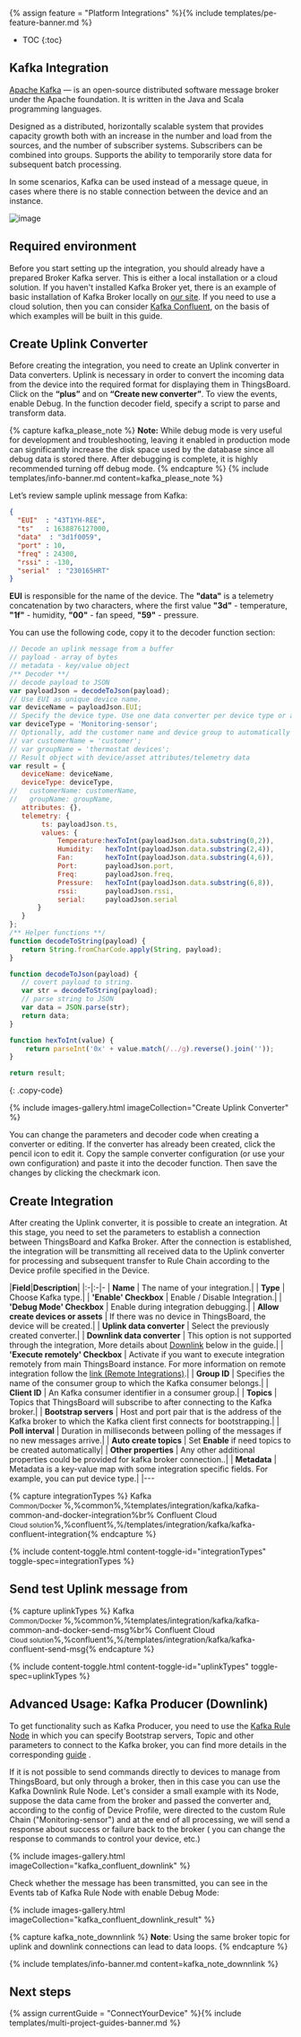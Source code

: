 {% assign feature = "Platform Integrations" %}{% include templates/pe-feature-banner.md %}

* TOC
{:toc}

## Kafka Integration

[Apache Kafka](https://kafka.apache.org/) — is an open-source distributed software message broker under the Apache foundation. It is written in the Java and Scala programming languages.

Designed as a distributed, horizontally scalable system that provides capacity growth both with an increase in the number and load from the sources, and the number of subscriber systems. Subscribers can be combined into groups. Supports the ability to temporarily store data for subsequent batch processing.

In some scenarios, Kafka can be used instead of a message queue, in cases where there is no stable connection between the device and an instance.

![image](https://img.thingsboard.io/user-guide/integrations/kafka/Kafka_main.png)

## Required environment
Before you start setting up the integration, you should already have a prepared Broker Kafka server. This is either a local installation or a cloud solution. If you haven't installed Kafka Broker yet, there is an example of basic installation of Kafka Broker locally on [our site](https://thingsboard.io/docs/user-guide/install/pe/ubuntu/?ubuntuThingsboardQueue=kafka#step-5-choose-thingsboard-queue-service). If you need to use a cloud solution, then you can consider [Kafka Confluent](https://www.confluent.io/), on the basis of which examples will be built in this guide.

## Create Uplink Converter

Before creating the integration, you need to create an Uplink converter in Data converters. Uplink is necessary in order to convert the incoming data from the device into the required format for displaying them in ThingsBoard. Click on the **“plus”** and on **“Create new converter”**. To view the events, enable Debug. In the function decoder field, specify a script to parse and transform data.

{% capture kafka_please_note %}
**Note:** While debug mode is very useful for development and troubleshooting, leaving it enabled in production mode can significantly increase the disk space used by the database since all debug data is stored there. After debugging is complete, it is highly recommended turning off debug mode.
{% endcapture %}
{% include templates/info-banner.md content=kafka_please_note %}

Let’s review sample uplink message from Kafka:
```json
{
  "EUI"  : "43T1YH-REE",
  "ts"   : 1638876127000,
  "data"  : "3d1f0059",
  "port" : 10,
  "freq" : 24300,
  "rssi" : -130,
  "serial"  : "230165HRT"
}
```
**EUI** is responsible for the name of the device. The **"data"** is a telemetry concatenation by two characters, where the first value **"3d"** - temperature, **"1f"** - humidity, **"00"** - fan speed, **"59"** - pressure.

You can use the following code, copy it to the decoder function section:

```js
// Decode an uplink message from a buffer
// payload - array of bytes
// metadata - key/value object
/** Decoder **/
// decode payload to JSON
var payloadJson = decodeToJson(payload);
// Use EUI as unique device name.
var deviceName = payloadJson.EUI;
// Specify the device type. Use one data converter per device type or application.
var deviceType = 'Monitoring-sensor';
// Optionally, add the customer name and device group to automatically create them in ThingsBoard and assign new device to it.
// var customerName = 'customer';
// var groupName = 'thermostat devices';
// Result object with device/asset attributes/telemetry data
var result = {
   deviceName: deviceName,
   deviceType: deviceType,
//   customerName: customerName,
//   groupName: groupName,
   attributes: {},
   telemetry: {
        ts: payloadJson.ts,
        values: {
            Temperature:hexToInt(payloadJson.data.substring(0,2)),
            Humidity:   hexToInt(payloadJson.data.substring(2,4)),
            Fan:        hexToInt(payloadJson.data.substring(4,6)),
            Port:       payloadJson.port,
            Freq:       payloadJson.freq,
            Pressure:   hexToInt(payloadJson.data.substring(6,8)),
            rssi:       payloadJson.rssi,
            serial:     payloadJson.serial
       }
   }
};
/** Helper functions **/
function decodeToString(payload) {
   return String.fromCharCode.apply(String, payload);
}

function decodeToJson(payload) {
   // covert payload to string.
   var str = decodeToString(payload);
   // parse string to JSON
   var data = JSON.parse(str);
   return data;
}

function hexToInt(value) {
    return parseInt('0x' + value.match(/../g).reverse().join(''));
}

return result;
```
{: .copy-code}

{% include images-gallery.html imageCollection="Create Uplink Converter" %}

You can change the parameters and decoder code when creating a converter or editing. If the converter has already been created, click the pencil icon to edit it. Copy the sample converter configuration (or use your own configuration) and paste it into the decoder function. Then save the changes by clicking the checkmark icon.

## Create Integration

After creating the Uplink converter, it is possible to create an integration. 
At this stage, you need to set the parameters to establish a connection between ThingsBoard and Kafka Broker. After the connection is established, the integration will be transmitting all received data to the Uplink converter for processing and subsequent transfer to Rule Chain according to the Device profile specified in the Device.

|**Field**|**Description**|
|:-|:-|-
| **Name**              | The name of your integration.|
| **Type**              | Choose Kafka type.|
| **'Enable' Checkbox**              | Enable / Disable Integration.|
| **'Debug Mode' Checkbox**              | Enable during integration debugging.|
| **Allow create devices or assets**              | If there was no device in ThingsBoard, the device will be created.|
| **Uplink data converter**              | Select the previously created converter.|
| **Downlink data converter**              | This option is not supported through the integration, More details about [Downlink](https://thingsboard.io/docs/user-guide/integrations/kafka/?installationType=common&integrationTypes=common&uplinkTypes=common#advanced-usage-kafka-producer-downlink) below in the guide.|
| **'Execute remotely' Checkbox**              | Activate if you want to execute integration remotely from main ThingsBoard instance. For more information on remote integration follow the [link (Remote Integrations)](https://thingsboard.io/docs/user-guide/integrations/remote-integrations/).|
| **Group ID**              | Specifies the name of the consumer group to which the Kafka consumer belongs.|
| **Client ID**              | An Kafka consumer identifier in a consumer group.|
| **Topics**              | Topics that ThingsBoard will subscribe to after connecting to the Kafka broker.|
| **Bootstrap servers**              | Host and port pair that is the address of the Kafka broker to which the Kafka client first connects for bootstrapping.|
| **Poll interval**              | Duration in milliseconds between polling of the messages if no new messages arrive.|
| **Auto create topics**              | Set **Enable** if need topics to be created automatically|
| **Other properties**              | Any other additional properties could be provided for kafka broker connection..|
| **Metadata**              | Metadata is a key-value map with some integration specific fields. For example, you can put device type.|
|---

{% capture integrationTypes %}
Kafka<br><small>Common/Docker </small>%,%common%,%templates/integration/kafka/kafka-common-and-docker-integration%br%
Confluent Cloud<br><small>Cloud solution</small>%,%confluent%,%/templates/integration/kafka/kafka-confluent-integration{% endcapture %}

{% include content-toggle.html content-toggle-id="integrationTypes" toggle-spec=integrationTypes %}

## Send test Uplink message from

{% capture uplinkTypes %}
Kafka<br><small>Common/Docker </small>%,%common%,%templates/integration/kafka/kafka-common-and-docker-send-msg%br%
Confluent Cloud<br><small>Cloud solution</small>%,%confluent%,%/templates/integration/kafka/kafka-confluent-send-msg{% endcapture %}

{% include content-toggle.html content-toggle-id="uplinkTypes" toggle-spec=uplinkTypes %}

## Advanced Usage: Kafka Producer (Downlink)

To get functionality such as Kafka Producer, you need to use the [Kafka Rule Node](https://thingsboard.io/docs/pe/user-guide/rule-engine-2-0/external-nodes/#kafka-node) in which you can specify Bootstrap servers, Topic and other parameters to connect to the Kafka broker, you can find more details in the corresponding [guide](https://thingsboard.io/docs/pe/user-guide/rule-engine-2-0/external-nodes/#kafka-node) .

If it is not possible to send commands directly to devices to manage from ThingsBoard, but only through a broker, then in this case you can use the Kafka Downlink Rule Node. Let's consider a small example with its Node, suppose the data came from the broker and passed the converter and, according to the config of Device Profile, were directed to the custom Rule Chain ("Monitoring-sensor") and at the end of all processing, we will send a response about success or failure back to the broker ( you can change the response to commands to control your device, etc.)

{% include images-gallery.html imageCollection="kafka_confluent_downlink" %}

Сheck whether the message has been transmitted, you can see in the Events tab of Kafka Rule Node with enable Debug Mode:

{% include images-gallery.html imageCollection="kafka_confluent_downlink_result" %}

{% capture kafka_note_downnlink %}
**Note**: Using the same broker topic for uplink and downlink connections can lead to data loops.
{% endcapture %}

{% include templates/info-banner.md content=kafka_note_downnlink %}

## Next steps

{% assign currentGuide = "ConnectYourDevice" %}{% include templates/multi-project-guides-banner.md %}
